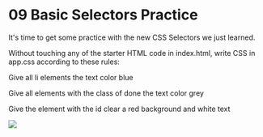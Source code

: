 # 09 Basic Selectors Practice

It's time to get some practice with the new CSS Selectors we just learned. <br/>

Without touching any of the starter HTML code in index.html, write CSS in app.css according to these rules: <br/>

Give all li elements the text color blue <br/>

Give all elements with the class of done the text color grey <br/>

Give the element with the id clear a red background and white text <br/>

<img src="image : https://img-c.udemycdn.com/redactor/raw/2020-10-05_20-50-29-37e3f2d1a8be5855bc9d8e3b4a208c10.png"> <br/>
